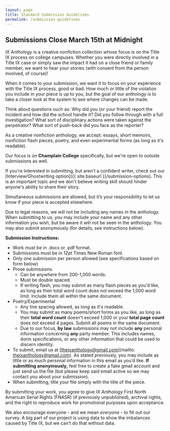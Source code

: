 ```yaml
---
layout: page
title: Standard Submission Guidelines
permalink: /submission-guidelines
---
```


## Submissions Close March 15th at Midnight

*IX Anthology* is a creative nonfiction collection whose focus is on the Title IX process on college campuses. Whether you were directly involved in a Title IX case or simply saw the impact it had on a close friend or family member, we want to hear your stories (with consent from the person involved, of course)!

When it comes to your submission, we want it to focus on your experience with the Title IX process, good or bad. How much or little of the violation you include in your piece is up to you, but the goal of our anthology is to take a closer look at the system to see where changes can be made.

Think about questions such as: Why did you (or your friend) report the incident and how did the school handle it? Did you follow through with a full investigation? What sort of disciplinary actions were taken against the perpetrator? What sort of push-back did you face as the reporter?

As a creative nonfiction anthology, we accept: essays, short memoirs, nonfiction flash pieces, poetry, and even experimental forms (as long as it's readable).

Our focus is on **Champlain College** specifically, but we're open to outside submissions as well.

If you're interested in submitting, but aren't a confident writer, check out our [Interview/Ghostwriting option]({{ site.baseurl }}/submission-options). This is an important topic and we don't believe writing skill should hinder anyone's ability to share their story.

Simultaneous submissions are allowed, but it’s your responsibility to let us know if your piece is accepted elsewhere.

Due to legal reasons, we will not be including any names in the anthology. When submitting to us, you may include your name and any other information you wish, but be aware it will not be seen in the anthology. You may also submit anonymously (for details, see instructions below).

**Submission Instructions:**
- Work must be in .docx or .pdf format.
- Submissions must be in 12pt Times New Roman font.
- Only one submission per person allowed (see specifications based on form below)
- Prose submissions
  - Can be anywhere from 200-1,000 words.
  - Must be double spaced.
  - If writing flash, you may submit as many flash pieces as you'd like, as long as their total word count does not exceed the 1,000 word limit. Include them all within the same document.
- Poetry/Experimental
  - Any line spacing allowed, as long as it's readable.
  - You may submit as many poems/short forms as you like, as long as their **total word count** doesn’t exceed 1,000 or your **total page count** does not exceed 4 pages. Submit all poems in the same document.
  - Due to our focus, **by law** submissions may not include **any** personal information concerning **any** party member. This includes names, dorm specifications, or any other information that could be used to discern identity.
- To submit, email us at [theixanthology@gmail.com](mailto: theixanthology@gmail.com). As stated previously, you may include as little or as much personal information in this email as you’d like. **If submitting anonymously,** feel free to create a fake gmail account and just send us the file (but please keep said email active so we may contact you about your submission).
- When submitting, title your file simply with the title of the piece.

By submitting your work, you agree to give *IX Anthology* First North American Serial Rights (FNASR) (if previously unpublished), archival rights, and the right to reproduce work for promotional purposes upon acceptance.

We also encourage everyone - and we mean *everyone* - to fill out our survey. A big part of our project is using data to show the imbalances caused by Title IX, but we can't do that without data.
